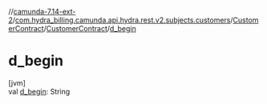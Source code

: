 //[camunda-7.14-ext-2](../../../../index.md)/[com.hydra_billing.camunda.api.hydra.rest.v2.subjects.customers](../../index.md)/[CustomerContract](../index.md)/[CustomerContract](index.md)/[d_begin](d_begin.md)

# d_begin

[jvm]\
val [d_begin](d_begin.md): String
